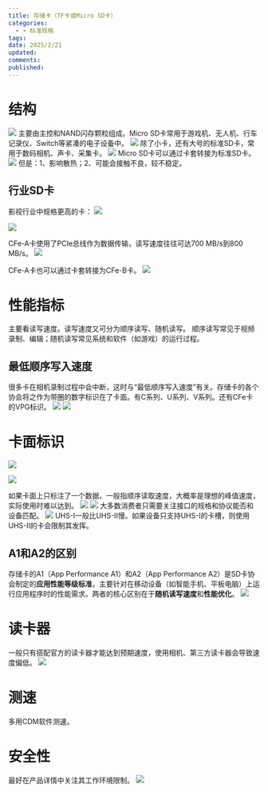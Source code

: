 ```yaml
---
title: 存储卡（TF卡或Micro SD卡）
categories:
  - - 标准规格
tags: 
date: 2025/2/21
updated: 
comments: 
published:
---
```

# 结构
![](../../images/存储卡（TF卡或Micro%20SD卡）/image-20250221002138663.png)
主要由主控和NAND闪存颗粒组成。Micro SD卡常用于游戏机、无人机、行车记录仪、Switch等紧凑的电子设备中。
![](../../images/存储卡（TF卡或Micro%20SD卡）/image-20250221003017314.png)
除了小卡，还有大号的标准SD卡，常用于数码相机、声卡、采集卡。
![](../../images/存储卡（TF卡或Micro%20SD卡）/image-20250221003034976.png)
Micro SD卡可以通过卡套转接为标准SD卡。
![](../../images/存储卡（TF卡或Micro%20SD卡）/image-20250221002721445.png)
但是：1、影响散热；2、可能会接触不良，较不稳定。
## 行业SD卡
影视行业中规格更高的卡：
![](../../images/存储卡（TF卡或Micro%20SD卡）/image-20250221003110610.png)

![](../../images/存储卡（TF卡或Micro%20SD卡）/image-20250221003123308.png)

CFe-A卡使用了PCIe总线作为数据传输，读写速度往往可达700 MB/s到800 MB/s。
![](../../images/存储卡（TF卡或Micro%20SD卡）/image-20250221003416279.png)

CFe-A卡也可以通过卡套转接为CFe-B卡。
![](../../images/存储卡（TF卡或Micro%20SD卡）/image-20250221003458137.png)

# 性能指标
主要看读写速度。读写速度又可分为顺序读写、随机读写。
顺序读写常见于视频录制、编辑；随机读写常见系统和软件（如游戏）的运行过程。
## 最低顺序写入速度
很多卡在相机录制过程中会中断，这时与“最低顺序写入速度”有关。存储卡的各个协会将之作为带圈的数字标识在了卡面。有C系列、U系列、V系列。还有CFe卡的VPG标识。
![](../../images/存储卡（TF卡或Micro%20SD卡）/image-20250221004333952.png)
![](../../images/存储卡（TF卡或Micro%20SD卡）/image-20250221004455543.png)
# 卡面标识
![](../../images/存储卡（TF卡或Micro%20SD卡）/image-20250221003815716.png)

![](../../images/存储卡（TF卡或Micro%20SD卡）/image-20250221003823652.png)

如果卡面上只标注了一个数据，一般指顺序读取速度，大概率是理想的峰值速度，实际使用时难以达到。
![](../../images/存储卡（TF卡或Micro%20SD卡）/image-20250221003848629.png)
![](../../images/存储卡（TF卡或Micro%20SD卡）/image-20250221004616029.png)
大多数消费者只需要关注接口的规格和协议能否和设备匹配。
![](../../images/存储卡（TF卡或Micro%20SD卡）/image-20250221004801407.png)
UHS-I一般比UHS-II慢。如果设备只支持UHS-I的卡槽，则使用UHS-II的卡会限制其发挥。
## A1和A2的区别
存储卡的A1（App Performance A1）和A2（App Performance A2）是SD卡协会制定的**应用性能等级标准**，主要针对在移动设备（如智能手机、平板电脑）上运行应用程序时的性能需求。两者的核心区别在于**随机读写速度**和**性能优化**。
![](../../images/存储卡（TF卡或Micro%20SD卡）/image-20250221010103228.png)
# 读卡器
一般只有搭配官方的读卡器才能达到预期速度，使用相机、第三方读卡器会导致速度偏低。
![](../../images/存储卡（TF卡或Micro%20SD卡）/image-20250221004006007.png)

# 测速
多用CDM软件测速。
# 安全性
最好在产品详情中关注其工作环境限制。
![](../../images/存储卡（TF卡或Micro%20SD卡）/image-20250221005056093.png)

